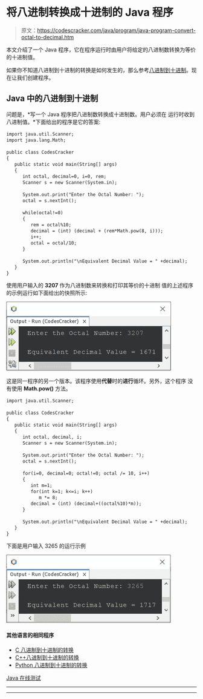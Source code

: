 # 将八进制转换成十进制的 Java 程序

> 原文：<https://codescracker.com/java/program/java-program-convert-octal-to-decimal.htm>

本文介绍了一个 Java 程序，它在程序运行时由用户将给定的八进制数转换为等价的十进制值。

如果你不知道八进制到十进制的转换是如何发生的，那么参考[八进制到十进制](/computer-fundamental/octal-to-decimal.htm)。现在让我们创建程序。

## Java 中的八进制到十进制

问题是，*写一个 Java 程序把八进制数转换成十进制数。用户必须在 运行时收到八进制值。*下面给出的程序是它的答案:

```
import java.util.Scanner;
import java.lang.Math;

public class CodesCracker
{
   public static void main(String[] args)
   {
      int octal, decimal=0, i=0, rem;
      Scanner s = new Scanner(System.in);

      System.out.print("Enter the Octal Number: ");
      octal = s.nextInt();

      while(octal!=0)
      {
         rem = octal%10;
         decimal = (int) (decimal + (rem*Math.pow(8, i)));
         i++;
         octal = octal/10;
      }

      System.out.println("\nEquivalent Decimal Value = " +decimal);
   }
}
```

使用用户输入的 **3207** 作为八进制数来转换和打印其等价的十进制 值的上述程序的示例运行如下面给出的快照所示:

![java convert octal to decimal](img/99359c73929a33f97c376dd3413edfbc.png)

这是同一程序的另一个版本。该程序使用**代替**时的**进行**循环。另外，这个程序 没有使用 **Math.pow()** 方法。

```
import java.util.Scanner;

public class CodesCracker
{
   public static void main(String[] args)
   {
      int octal, decimal, i;
      Scanner s = new Scanner(System.in);

      System.out.print("Enter the Octal Number: ");
      octal = s.nextInt();

      for(i=0, decimal=0; octal!=0; octal /= 10, i++)
      {
         int m=1;
         for(int k=1; k<=i; k++)
            m *= 8;
         decimal = (int) (decimal+((octal%10)*m));
      }

      System.out.println("\nEquivalent Decimal Value = " +decimal);
   }
}
```

下面是用户输入 3265 的运行示例

![octal to decimal program in Java](img/9906c496ff5dbdd894e86828b34ed442.png)

#### 其他语言的相同程序

*   [C 八进制到十进制的转换](/c/program/c-program-convert-octal-to-decimal.htm)
*   [C++八进制到十进制的转换](/cpp/program/cpp-program-convert-octal-to-decimal.htm)
*   [Python 八进制到十进制的转换](/python/program/python-program-convert-octal-to-decimal.htm)

[Java 在线测试](/exam/showtest.php?subid=1)

* * *

* * *